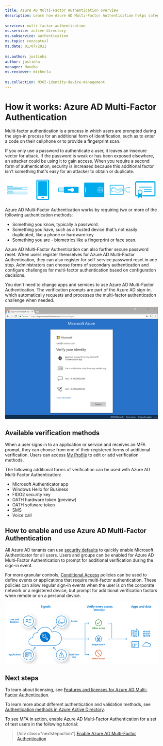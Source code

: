 ```yaml
---
title: Azure AD Multi-Factor Authentication overview
description: Learn how Azure AD Multi-Factor Authentication helps safeguard access to data and applications while meeting user demand for a simple sign-in process.

services: multi-factor-authentication
ms.service: active-directory
ms.subservice: authentication
ms.topic: conceptual
ms.date: 01/07/2022

ms.author: justinha
author: justinha
manager: daveba
ms.reviewer: michmcla

ms.collection: M365-identity-device-management
---
```

# How it works: Azure AD Multi-Factor Authentication

Multi-factor authentication is a process in which users are prompted during the sign-in process for an additional form of identification, such as to enter a code on their cellphone or to provide a fingerprint scan.

If you only use a password to authenticate a user, it leaves an insecure vector for attack. If the password is weak or has been exposed elsewhere, an attacker could be using it to gain access. When you require a second form of authentication, security is increased because this additional factor isn't something that's easy for an attacker to obtain or duplicate.

![Conceptual image of the various forms of multi-factor authentication.](./media/concept-mfa-howitworks/methods.png)

Azure AD Multi-Factor Authentication works by requiring two or more of the following authentication methods:

* Something you know, typically a password.
* Something you have, such as a trusted device that's not easily duplicated, like a phone or hardware key.
* Something you are - biometrics like a fingerprint or face scan.

Azure AD Multi-Factor Authentication can also further secure password reset. When users register themselves for Azure AD Multi-Factor Authentication, they can also register for self-service password reset in one step. Administrators can choose forms of secondary authentication and configure challenges for multi-factor authentication based on configuration decisions. 

You don't need to change apps and services to use Azure AD Multi-Factor Authentication. The verification prompts are part of the Azure AD sign-in, which automatically requests and processes the multi-factor authentication challenge when needed.

![Authentication methods in use at the sign-in screen](media/concept-authentication-methods/overview-login.png)

## Available verification methods

When a user signs in to an application or service and receives an MFA prompt, they can choose from one of their registered forms of additional verification. Users can access [My Profile](https://myprofile.microsoft.com) to edit or add verification methods.

The following additional forms of verification can be used with Azure AD Multi-Factor Authentication:

* Microsoft Authenticator app
* Windows Hello for Business
* FIDO2 security key
* OATH hardware token (preview)
* OATH software token
* SMS
* Voice call

## How to enable and use Azure AD Multi-Factor Authentication

All Azure AD tenants can use [security defaults](../fundamentals/concept-fundamentals-security-defaults.md) to quickly enable Microsoft Authenticator for all users. Users and groups can be enabled for Azure AD Multi-Factor Authentication to prompt for additional verification during the sign-in event. 

For more granular controls, [Conditional Access](../conditional-access/overview.md) policies can be used to define events or applications that require multi-factor authentication. These policies can allow regular sign-in events when the user is on the corporate network or a registered device, but prompt for additional verification factors when remote or on a personal device.

![Overview diagram of how Conditional Access works to secure the sign-in process.](media/tutorial-enable-azure-mfa/conditional-access-overview.png)

## Next steps

To learn about licensing, see [Features and licenses for Azure AD Multi-Factor Authentication](concept-mfa-licensing.md).

To learn more about different authentication and validation methods, see [Authentication methods in Azure Active Directory](concept-authentication-methods.md).

To see MFA in action, enable Azure AD Multi-Factor Authentication for a set of test users in the following tutorial:

> [!div class="nextstepaction"]
> [Enable Azure AD Multi-Factor Authentication](./tutorial-enable-azure-mfa.md)